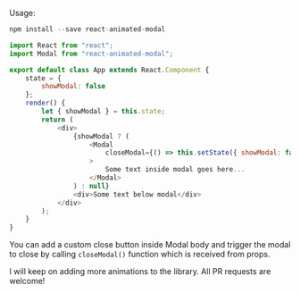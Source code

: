 Usage:

```javascript
npm install --save react-animated-modal
```

```javascript
import React from "react";
import Modal from "react-animated-modal";

export default class App extends React.Component {
    state = {
        showModal: false
    };
    render() {
        let { showModal } = this.state;
        return (
            <div>
                {showModal ? (
                    <Modal
                        closeModal={() => this.setState({ showModal: false })}
                    >
                        Some text inside modal goes here...
                    </Modal>
                ) : null}
                <div>Some text below modal</div>
            </div>
        );
    }
}
```

You can add a custom close button inside Modal body and trigger the modal to close by calling `closeModal()` function which is received from props.

I will keep on adding more animations to the library. All PR requests are welcome!
